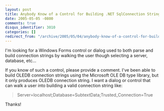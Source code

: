 ```yaml
---
layout: post
title: Anybody Know of a Control for Building .NET SqlConnection Strings?
date: 2005-05-05 -0800
comments: true
disqus_identifier: 3010
categories: []
redirect_from: "/archive/2005/05/04/anybody-know-of-a-control-for-building-net-sqlconnection-strings.aspx/"
---
```


I'm looking for a Windows Forms control or dialog used to both parse and
build connection strings by walking the user though selecting a server,
database, etc...

If you know of such a control, please provide a comment. I've been able
to build OLEDB connection strings using the Microsoft OLE DB type
library, but it only produces OLEDB connection string. I want a dialog
or control that can walk a user into building a valid connection string
like:

> Server=localhost;Database=SubtextData;Trusted\_Connection=True

Thanks!

